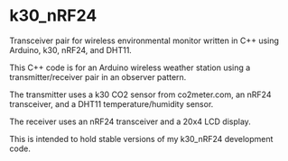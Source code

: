 # k30_nRF24
Transceiver pair for wireless environmental monitor written in C++ using Arduino, k30, nRF24, and DHT11.

This C++ code is for an Arduino wireless weather station using a transmitter/receiver pair in an observer pattern. 

The transmitter uses a k30 CO2 sensor from co2meter.com, an nRF24 transceiver, and a DHT11 temperature/humidity sensor. 

The receiver uses an nRF24 transceiver and a 20x4 LCD display.

This is intended to hold stable versions of my k30_nRF24 development code.
